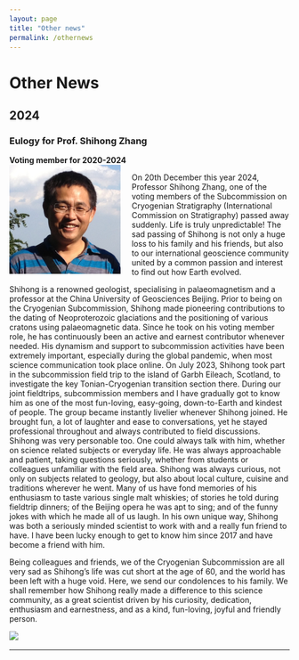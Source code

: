 ```yaml
---
layout: page
title: "Other news"
permalink: /othernews
---
```

# Other News

## 2024
### Eulogy for Prof. Shihong Zhang
**Voting member for 2020-2024**  
<img src="images/person-zhang.png" style="width:200px; float:left; margin-right:20px;"/>

On 20th December this year 2024, Professor Shihong Zhang, one of the voting members of the Subcommission on Cryogenian Stratigraphy (International Commission on Stratigraphy) passed away suddenly. Life is truly unpredictable! The sad passing of Shihong is not only a huge loss to his family and his friends, but also to our international geoscience community united by a common passion and interest to find out how Earth evolved.

Shihong is a renowned geologist, specialising in palaeomagnetism and a professor at the China University of Geosciences Beijing. Prior to being on the Cryogenian Subcommission, Shihong made pioneering contributions to the dating of Neoproterozoic glaciations and the positioning of various cratons using palaeomagnetic data. Since he took on his voting member role, he has continuously been an active and earnest contributor whenever needed. His dynamism and support to subcommission activities have been extremely important, especially during the global pandemic, when most science communication took place online. On July 2023, Shihong took part in the subcommission field trip to the island of Garbh Eileach, Scotland, to investigate the key Tonian-Cryogenian transition section there. 
During our joint fieldtrips, subcommission members and I have gradually got to know him as one of the most fun-loving, easy-going, down-to-Earth and kindest of people. The group became instantly livelier whenever Shihong joined. He brought fun, a lot of laughter and ease to conversations, yet he stayed professional throughout and always contributed to field discussions. Shihong was very personable too. One could always talk with him, whether on science related subjects or everyday life. He was always approachable and patient, taking questions seriously, whether from students or colleagues unfamiliar with the field area. Shihong was always curious, not only on subjects related to geology, but also about local culture, cuisine and traditions wherever he went.  Many of us have fond memories of his enthusiasm to taste various single malt whiskies; of stories he told during fieldtrip dinners; of the Beijing opera he was apt to sing; and of the funny jokes with which he made all of us laugh. In his own unique way, Shihong was both a seriously minded scientist to work with and a really fun friend to have. I have been lucky enough to get to know him since 2017 and have become a friend with him. 

Being colleagues and friends, we of the Cryogenian Subcommission are all very sad as Shihong’s life was cut short at the age of 60, and the world has been left with a huge void. Here, we send our condolences to his family. We shall remember how Shihong really made a difference to this science community, as a great scientist driven by his curiosity, dedication, enthusiasm and earnestness, and as a kind, fun-loving, joyful and friendly person. 

<img src="images/SH-Zhang.png" style="width:500px;" />  

---
